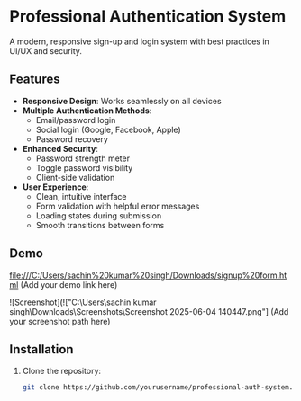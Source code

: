 # Professional Authentication System

A modern, responsive sign-up and login system with best practices in UI/UX and security.

## Features

- **Responsive Design**: Works seamlessly on all devices
- **Multiple Authentication Methods**:
  - Email/password login
  - Social login (Google, Facebook, Apple)
  - Password recovery
- **Enhanced Security**:
  - Password strength meter
  - Toggle password visibility
  - Client-side validation
- **User Experience**:
  - Clean, intuitive interface
  - Form validation with helpful error messages
  - Loading states during submission
  - Smooth transitions between forms

## Demo

[file:///C:/Users/sachin%20kumar%20singh/Downloads/signup%20form.html](#) (Add your demo link here)

![Screenshot](!["C:\Users\sachin kumar singh\Downloads\Screenshots\Screenshot 2025-06-04 140447.png"] (Add your screenshot path here)

## Installation

1. Clone the repository:
   ```bash
   git clone https://github.com/yourusername/professional-auth-system.git
